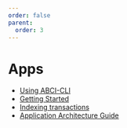 ```yaml
---
order: false
parent:
  order: 3
---
```


# Apps

- [Using ABCI-CLI](./abci-cli.md)
- [Getting Started](./getting-started.md)
- [Indexing transactions](./indexing-transactions.md)
- [Application Architecture Guide](./app-architecture.md)
